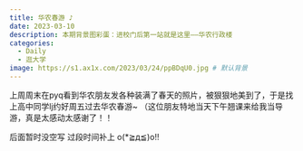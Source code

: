 ```yaml
---
title: 华农春游 ♪
date: 2023-03-10
description: 本期背景图彩蛋：进校门后第一站就是这里——华农行政楼
categories: 
  - Daily
  - 逛大学
image: https://s1.ax1x.com/2023/03/24/ppBDqU0.jpg # 默认背景
---
```


上周周末在pyq看到华农朋友发各种装满了春天的照片，被狠狠地美到了，于是找上高中同学lj约好周五过去华农春游~ （这位朋友特地当天下午翘课来给我当导游，真是太感动太感谢了！！

后面暂时没空写 过段时间补上 o(*≧д≦)o!!